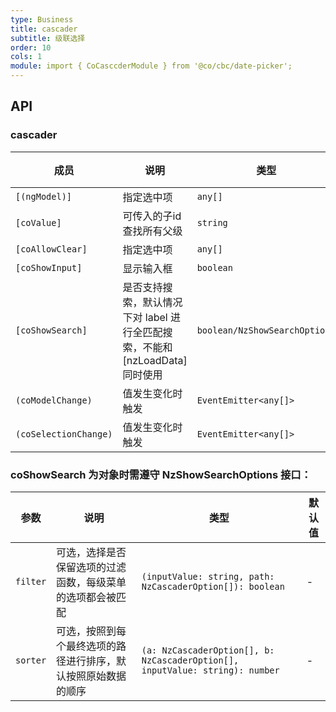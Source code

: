 ```yaml
---
type: Business
title: cascader
subtitle: 级联选择
order: 10
cols: 1
module: import { CoCasccderModule } from '@co/cbc/date-picker';
---
```




## API

### cascader

| 成员 | 说明 | 类型 | 默认值 |
|----|----|----|-----|
| `[(ngModel)]` | 指定选中项 | `any[]` | - |  
| `[coValue]` | 可传入的子id 查找所有父级 | `string` | - |  
| `[coAllowClear]` | 指定选中项 | `any[]` | - |  
| `[coShowInput]` | 	显示输入框 | `boolean` | true |  
| `[coShowSearch]` | 	是否支持搜索，默认情况下对 label 进行全匹配搜索，不能和 [nzLoadData] 同时使用 | `boolean/NzShowSearchOptions` | false |  
| `(coModelChange)` | 	值发生变化时触发 | `EventEmitter<any[]>` | - |  
| `(coSelectionChange)` | 	值发生变化时触发 | `EventEmitter<any[]>` | - |  

### coShowSearch 为对象时需遵守 NzShowSearchOptions 接口：


| 参数 | 说明 | 类型 | 默认值 | 
|----|----|----|-----|
| `filter` | 可选，选择是否保留选项的过滤函数，每级菜单的选项都会被匹配 | `(inputValue: string, path: NzCascaderOption[]): boolean` | - | 
| `sorter` | 可选，按照到每个最终选项的路径进行排序，默认按照原始数据的顺序 | `(a: NzCascaderOption[], b: NzCascaderOption[], inputValue: string): number` | - | 
